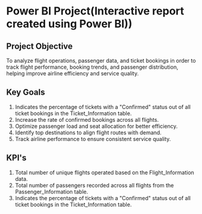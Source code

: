 # Power BI Project(Interactive report created using Power BI))
## Project Objective
To analyze flight operations, passenger data, and ticket bookings in order to track flight performance, booking trends, and passenger distribution, helping improve airline efficiency and service quality.
## Key Goals
1. Indicates the percentage of tickets with a "Confirmed" status out of all ticket bookings in the Ticket_Information table.
2. Increase the rate of confirmed bookings across all flights.
3. Optimize passenger load and seat allocation for better efficiency.
4. Identify top destinations to align flight routes with demand.
5. Track airline performance to ensure consistent service quality.
## KPI's
1. Total number of unique flights operated based on the Flight_Information data.
2. Total number of passengers recorded across all flights from the Passenger_Information table.
3. Indicates the percentage of tickets with a "Confirmed" status out of all ticket bookings in the Ticket_Information table.


